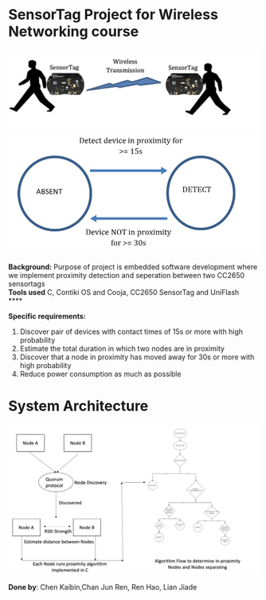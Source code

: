 # SensorTag Project for Wireless Networking course 

![App Interface Diagram](https://github.com/CSjiade/Wireless-Sensor/blob/main/A.png)
![App Interface Diagram2](https://github.com/CSjiade/Wireless-Sensor/blob/main/B.png)

**Background:** Purpose of project is embedded software development where we implement proximity detection and seperation between two CC2650 sensortags <br/>
**Tools used** 
C, Contiki OS and Cooja, CC2650 SensorTag and UniFlash <br/>
**** <br/>

**Specific requirements:**
1. Discover pair of devices with contact times of 15s or more with high probability
2. Estimate the total duration in which two nodes are in proximity
3. Discover that a node in proximity has moved away for 30s or more with high probability
4. Reduce power consumption as much as possible

# System Architecture <br />
![Overall Block Diagram](https://github.com/CSjiade/Wireless-Sensor/blob/main/C.png)

**Done by**: Chen Kaibin,Chan Jun Ren, Ren Hao, Lian Jiade
